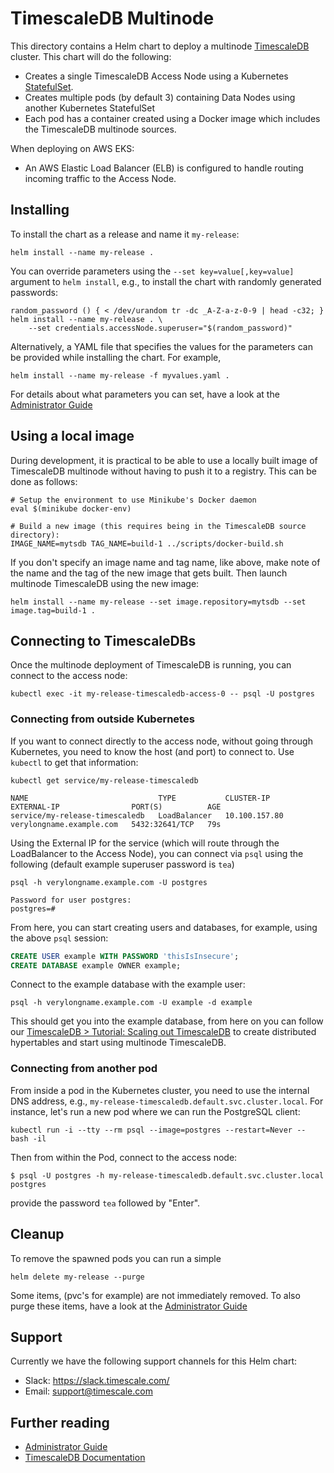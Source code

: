 # TimescaleDB Multinode

This directory contains a Helm chart to deploy a multinode [TimescaleDB](https://github.com/timescale/timescaledb/) cluster.
This chart will do the following:

- Creates a single TimescaleDB Access Node using a Kubernetes [StatefulSet](https://kubernetes.io/docs/concepts/workloads/controllers/statefulset/).
- Creates multiple pods (by default 3) containing Data Nodes using another Kubernetes StatefulSet
- Each pod has a container created using a Docker image which includes the TimescaleDB multinode sources.

When deploying on AWS EKS:
- An AWS Elastic Load Balancer (ELB) is configured to handle routing incoming traffic to the Access Node.

## Installing

To install the chart as a release and name it `my-release`:

```console
helm install --name my-release .
```

You can override parameters using the `--set key=value[,key=value]` argument to `helm install`,
e.g., to install the chart with randomly generated passwords:

```console
random_password () { < /dev/urandom tr -dc _A-Z-a-z-0-9 | head -c32; }
helm install --name my-release . \
    --set credentials.accessNode.superuser="$(random_password)"
```

Alternatively, a YAML file that specifies the values for the parameters can be provided while installing the chart. For example,
```console
helm install --name my-release -f myvalues.yaml .
```

For details about what parameters you can set, have a look at the [Administrator Guide](admin-guide.md#configure)

## Using a local image

During development, it is practical to be able to use a locally built image of TimescaleDB multinode without having to push it to a registry. This can be done as follows:

```console
# Setup the environment to use Minikube's Docker daemon
eval $(minikube docker-env)

# Build a new image (this requires being in the TimescaleDB source directory):
IMAGE_NAME=mytsdb TAG_NAME=build-1 ../scripts/docker-build.sh
```
If you don't specify an image name and tag name, like above, make note of the name and the tag of the new image that gets built. Then launch multinode TimescaleDB using the new image:

```console
helm install --name my-release --set image.repository=mytsdb --set image.tag=build-1 .
```

## Connecting to TimescaleDBs

Once the multinode deployment of TimescaleDB is running, you can connect to the access node:

```console
kubectl exec -it my-release-timescaledb-access-0 -- psql -U postgres
```

### Connecting from outside Kubernetes
If you want to connect directly to the access node, without going
through Kubernetes, you need to know the host (and port) to connect
to. Use `kubectl` to get that information:

```console
kubectl get service/my-release-timescaledb
```
```
NAME                             TYPE           CLUSTER-IP      EXTERNAL-IP                PORT(S)          AGE
service/my-release-timescaledb   LoadBalancer   10.100.157.80   verylongname.example.com   5432:32641/TCP   79s
```

Using the External IP for the service (which will route through the
LoadBalancer to the Access Node), you can connect via `psql` using the
following (default example superuser password is `tea`)

```console
psql -h verylongname.example.com -U postgres
```
```
Password for user postgres:
postgres=#
```

From here, you can start creating users and databases, for example, using the above `psql` session:
```sql
CREATE USER example WITH PASSWORD 'thisIsInsecure';
CREATE DATABASE example OWNER example;
```

Connect to the example database with the example user:

```console
psql -h verylongname.example.com -U example -d example
```

This should get you into the example database, from here on you can follow
our [TimescaleDB > Tutorial: Scaling out TimescaleDB](https://docs.timescale.com/clustering/tutorials/clustering)
to create distributed hypertables and start using multinode TimescaleDB.

### Connecting from another pod

From inside a pod in the Kubernetes cluster, you need to use the
internal DNS address, e.g.,
`my-release-timescaledb.default.svc.cluster.local`. For instance,
let's run a new pod where we can run the PostgreSQL client:

```console
kubectl run -i --tty --rm psql --image=postgres --restart=Never -- bash -il
```

Then from within the Pod, connect to the access node:

```console
$ psql -U postgres -h my-release-timescaledb.default.svc.cluster.local postgres
```

provide the password `tea` followed by "Enter".

## Cleanup

To remove the spawned pods you can run a simple
```console
helm delete my-release --purge
```
Some items, (pvc's for example) are not immediately removed.
To also purge these items, have a look at the [Administrator Guide](admin-guide.md#cleanup)

## Support
Currently we have the following support channels for this Helm chart:
- Slack: https://slack.timescale.com/
- Email: support@timescale.com

## Further reading

- [Administrator Guide](admin-guide.md)
- [TimescaleDB Documentation](https://docs.timescale.com/clustering/main)
